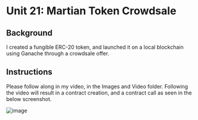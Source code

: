 # Unit 21: Martian Token Crowdsale

## Background

I created a fungible ERC-20 token, and launched it on a local blockchain using Ganache through a crowdsale offer.

## Instructions

Please follow along in my video, in the Images and Video folder.  Following the video will result in a contract creation, and a contract call as seen in the below screenshot.

![image](https://github.com/t-sullivan/Module-21/assets/31628355/205551ab-fb28-4961-a636-44599ed33f7f)

